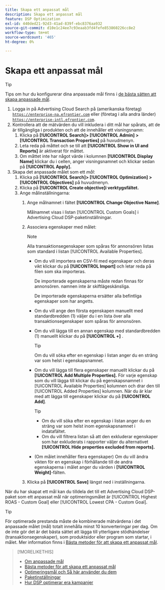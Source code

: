 ```yaml
---
title: Skapa ett anpassat mål
description: Skapa ett anpassat mål
feature: DSP Optimization
exl-id: 440ded21-92d3-41ad-839f-ebc8376aa932
source-git-commit: d10e1c24ee7c93eaab3fd4fefe853860226cc8e2
workflow-type: tm+mt
source-wordcount: '465'
ht-degree: 0%

---
```


# Skapa ett anpassat mål

>[!TIP]
>
>Tips om hur du konfigurerar dina anpassade mål finns i [de bästa sätten att skapa anpassade mål](custom-goal-best-practices.md).

1. Logga in på Advertising Cloud Search på (amerikanska företag) [`https://enterprise-na.efrontier.com`](https://enterprise-na.efrontier.com) eller (företag i alla andra länder) [`https://enterprise-intl.efrontier.com`](https://enterprise-intl.efrontier.com).
1. Kontrollera att de mätvärden du vill inkludera i ditt mål har spårats, att de är tillgängliga i produkten och att de innehåller ett visningsnamn:
   1. Klicka på **[!UICONTROL Search]> [!UICONTROL Admin] >[!UICONTROL Transaction Properties]** på huvudmenyn.
   1. Leta reda på måttet och se till att **[!UICONTROL Show in UI and Reports]** är aktiverat för måttet.
   1. Om måttet inte har något värde i kolumnen **[!UICONTROL Display Name]** klickar du i cellen, anger visningsnamnet och klickar sedan på **[!UICONTROL Apply].**
1. Skapa det anpassade målet som ett *mål*:
   1. Klicka på **[!UICONTROL Search]> [!UICONTROL Optimization] >[!UICONTROL Objectives]** på huvudmenyn.
   1. Klicka på **[!UICONTROL Create objective]i verktygsfältet.**
   1. Ange målinställningarna:
      1. Ange målnamnet i fältet **[!UICONTROL Change Objective Name]**.

         Målnamnet visas i listan [!UICONTROL Custom Goals] i Advertising Cloud DSP-paketinställningar.

      1. Associera egenskaper med målet:

         >[!NOTE]
         >
         > Alla transaktionsegenskaper som spåras för annonsören listas som standard i listan [!UICONTROL Available Properties].

         * Om du vill importera en CSV-fil med egenskaper och deras vikt klickar du på **[!UICONTROL Import]** och letar reda på filen som ska importeras.

            De importerade egenskaperna måste redan finnas för annonsören. namnen inte är skiftlägeskänsliga.

            De importerade egenskaperna ersätter alla befintliga egenskaper som har angetts.

         * Om du vill ange den första egenskapen manuellt med standardbredden (1) väljer du i en lista över alla transaktionsegenskaper som spåras för annonsören.

         * Om du vill lägga till en annan egenskap med standardbredden (1) manuellt klickar du på **[!UICONTROL +]** .

            >[!TIP]
            >
            > Om du vill söka efter en egenskap i listan anger du en sträng var som helst i egenskapsnamnet.

         * Om du vill lägga till flera egenskaper manuellt klickar du på **[!UICONTROL Add Multiple Properties].** För varje egenskap som du vill lägga till klickar du på egenskapsnamnet i  [!UICONTROL Available Properties] kolumnen och drar den till  [!UICONTROL Added Properties] kolumnen. När du är klar med att lägga till egenskaper klickar du på **[!UICONTROL Add]**.

            >[!TIP]
            >
            >* Om du vill söka efter en egenskap i listan anger du en sträng var som helst inom egenskapsnamnet i indatafältet.
            >* Om du vill filtrera listan så att den exkluderar egenskaper som har exkluderats i rapporter väljer du alternativet **[!UICONTROL Hide properties excluded from reports].**


         * (Om målet innehåller flera egenskaper) Om du vill ändra vikten för en egenskap i förhållande till de andra egenskaperna i målet anger du värden i **[!UICONTROL Weight]**-fälten.
      1. Klicka på **[!UICONTROL Save]** längst ned i inställningarna.


När du har skapat ett mål kan du tilldela det till ett Advertising Cloud DSP-paket som ett anpassat mål när optimeringsmålet är [!UICONTROL Highest ROAS - Custom Goal] eller [!UICONTROL Lowest CPA - Custom Goal].

>[!TIP]
>
>För optimerade <!-- optimum? Or optimization won't happen at all w/out it? -->prestanda måste de kombinerade mätvärdena i det anpassade målet (mål) totalt innehålla minst 10 konverteringar per dag. Om de inte gör det är det bästa sättet att lägga till ytterligare stödhändelser (transaktionsegenskaper), som produktsidor eller program som startar, i målet. Mer information finns i [Bästa metoder för att skapa ett anpassat mål](custom-goal-best-practices.md).

>[!MORELIKETHIS]
>
>* [Om anpassade mål](custom-goal-about.md)
>* [Bästa metoder för att skapa ett anpassat mål](custom-goal-best-practices.md)
>* [Optimeringsmål och Så här använder du dem](optimization-goals.md)
>* [Paketinställningar](/help/dsp/campaign-management/packages/package-settings.md)
> * [Hur DSP optimerar era kampanjer](optimization-how-dsp-optimizes-campaigns.md)

